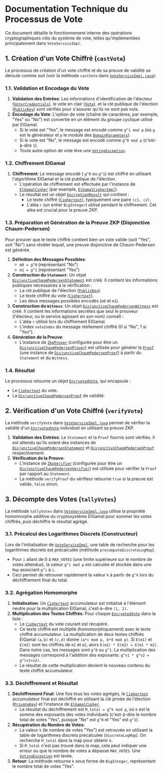 # Documentation Technique du Processus de Vote

Ce document détaille le fonctionnement interne des opérations cryptographiques clés du système de vote, telles qu'implémentées principalement dans `VoteServiceImpl`.

## 1. Création d'un Vote Chiffré (`castVote`)

Le processus de création d'un vote chiffré et de sa preuve de validité se déroule comme suit (voir la méthode `castVote` dans [`VoteServiceImpl.java`](src/main/java/com/voteomatic/cryptography/voting/VoteServiceImpl.java:75)):

### 1.1. Validation et Encodage du Vote

1.  **Validation des Entrées**: Les informations d'identification de l'électeur ([`VoterCredentials`](src/main/java/com/voteomatic/cryptography/voting/VoterCredentials.java:12)), le vote en clair ([`Vote`](src/main/java/com/voteomatic/cryptography/voting/Vote.java:10)), et la clé publique de l'élection ([`PublicKey`](src/main/java/com/voteomatic/cryptography/core/elgamal/PublicKey.java:11)) sont vérifiés pour s'assurer qu'ils ne sont pas nuls.
2.  **Encodage du Vote**: L'option de vote (chaîne de caractères, par exemple, "Yes" ou "No") est convertie en un élément du groupe cyclique utilisé par ElGamal.
    -   Si le vote est "Yes", le message est encodé comme `g^1 mod p` (où `g` est le générateur et `p` le module des [`DomainParameters`](src/main/java/com/voteomatic/cryptography/core/DomainParameters.java:1)).
    -   Si le vote est "No", le message est encodé comme `g^0 mod p` (c'est-à-dire `1`).
    -   Toute autre option de vote lève une [`VotingException`](src/main/java/com/voteomatic/cryptography/voting/VotingException.java:7).

### 1.2. Chiffrement ElGamal

1.  **Chiffrement**: Le message encodé ( `g^0` ou `g^1`) est chiffré en utilisant l'algorithme ElGamal et la clé publique de l'élection.
    -   L'opération de chiffrement est effectuée par l'instance de [`ElGamalCipher`](src/main/java/com/voteomatic/cryptography/core/elgamal/ElGamalCipher.java:9) (par exemple, [`ElGamalCipherImpl`](src/main/java/com/voteomatic/cryptography/core/elgamal/ElGamalCipherImpl.java:12)).
    -   Le résultat est un objet [`EncryptionResult`](src/main/java/com/voteomatic/cryptography/core/elgamal/EncryptionResult.java:10) qui contient :
        -   Le texte chiffré ([`Ciphertext`](src/main/java/com/voteomatic/cryptography/core/elgamal/Ciphertext.java:11)), typiquement une paire `(c1, c2)`.
        -   L'aléa `r` (un entier `BigInteger`) utilisé pendant le chiffrement. Cet aléa est crucial pour la preuve ZKP.

### 1.3. Préparation et Génération de la Preuve ZKP (Disjonctive Chaum-Pedersen)

Pour prouver que le texte chiffré contient bien un vote valide (soit "Yes", soit "No") sans révéler lequel, une preuve disjonctive de Chaum-Pedersen est générée.

1.  **Définition des Messages Possibles**:
    -   `m0 = g^0` (représentant "No")
    -   `m1 = g^1` (représentant "Yes")
2.  **Construction du `Statement`**: Un objet [`DisjunctiveChaumPedersenStatement`](src/main/java/com/voteomatic/cryptography/core/zkp/DisjunctiveChaumPedersenStatement.java:16) est créé. Il contient les informations publiques nécessaires à la vérification :
    -   La clé publique de l'élection ([`PublicKey`](src/main/java/com/voteomatic/cryptography/core/elgamal/PublicKey.java:11)).
    -   Le texte chiffré du vote ([`Ciphertext`](src/main/java/com/voteomatic/cryptography/core/elgamal/Ciphertext.java:11)).
    -   Les deux messages possibles encodés (`m0` et `m1`).
3.  **Construction du `Witness`**: Un objet [`DisjunctiveChaumPedersenWitness`](src/main/java/com/voteomatic/cryptography/core/zkp/DisjunctiveChaumPedersenWitness.java:11) est créé. Il contient les informations secrètes que seul le prouveur (l'électeur, ou le service agissant en son nom) connaît :
    -   L'aléa `r` utilisé lors du chiffrement ElGamal.
    -   L'index `voteIndex` du message réellement chiffré (0 si "No", 1 si "Yes").
4.  **Génération de la Preuve**:
    -   L'instance de [`ZkpProver`](src/main/java/com/voteomatic/cryptography/core/zkp/ZkpProver.java:12) (configurée pour être un [`DisjunctiveChaumPedersenProver`](src/main/java/com/voteomatic/cryptography/core/zkp/DisjunctiveChaumPedersenProver.java:15)) est utilisée pour générer la [`Proof`](src/main/java/com/voteomatic/cryptography/core/zkp/Proof.java:10) (une instance de [`DisjunctiveChaumPedersenProof`](src/main/java/com/voteomatic/cryptography/core/zkp/DisjunctiveChaumPedersenProof.java:15)) à partir du `Statement` et du `Witness`.

### 1.4. Résultat

Le processus retourne un objet [`EncryptedVote`](src/main/java/com/voteomatic/cryptography/voting/EncryptedVote.java:13), qui encapsule :
-   Le [`Ciphertext`](src/main/java/com/voteomatic/cryptography/core/elgamal/Ciphertext.java:11) du vote.
-   La [`DisjunctiveChaumPedersenProof`](src/main/java/com/voteomatic/cryptography/core/zkp/DisjunctiveChaumPedersenProof.java:15) de validité.

## 2. Vérification d'un Vote Chiffré (`verifyVote`)

La méthode `verifyVote` dans [`VoteServiceImpl.java`](src/main/java/com/voteomatic/cryptography/voting/VoteServiceImpl.java:220) permet de vérifier la validité d'un [`EncryptedVote`](src/main/java/com/voteomatic/cryptography/voting/EncryptedVote.java:13) individuel en utilisant sa preuve ZKP.

1.  **Validation des Entrées**: Le `Statement` et la `Proof` fournis sont vérifiés. Il est attendu qu'ils soient des instances de [`DisjunctiveChaumPedersenStatement`](src/main/java/com/voteomatic/cryptography/core/zkp/DisjunctiveChaumPedersenStatement.java:16) et [`DisjunctiveChaumPedersenProof`](src/main/java/com/voteomatic/cryptography/core/zkp/DisjunctiveChaumPedersenProof.java:15) respectivement.
2.  **Vérification de la Preuve**:
    -   L'instance de [`ZkpVerifier`](src/main/java/com/voteomatic/cryptography/core/zkp/ZkpVerifier.java:11) (configurée pour être un [`DisjunctiveChaumPedersenVerifier`](src/main/java/com/voteomatic/cryptography/core/zkp/DisjunctiveChaumPedersenVerifier.java:13)) est utilisée pour vérifier la `Proof` par rapport au `Statement`.
    -   La méthode `verifyProof` du vérifieur retourne `true` si la preuve est valide, `false` sinon.

## 3. Décompte des Votes (`tallyVotes`)

La méthode `tallyVotes` dans [`VoteServiceImpl.java`](src/main/java/com/voteomatic/cryptography/voting/VoteServiceImpl.java:147) utilise la propriété homomorphe additive du cryptosystème ElGamal pour sommer les votes chiffrés, puis déchiffre le résultat agrégé.

### 3.1. Précalcul des Logarithmes Discrets (Constructeur)

Lors de l'initialisation de [`VoteServiceImpl`](src/main/java/com/voteomatic/cryptography/voting/VoteServiceImpl.java:34), une table de recherche pour les logarithmes discrets est précalculée (méthode `precomputeDiscreteLogMap`).
-   Pour `i` allant de 0 à `MAX_VOTES` (une limite supérieure sur le nombre de votes attendus), la valeur `g^i mod p` est calculée et stockée dans une `Map` associant `g^i` à `i`.
-   Ceci permet de retrouver rapidement la valeur `k` à partir de `g^k` lors du déchiffrement final du total.

### 3.2. Agrégation Homomorphe

1.  **Initialisation**: Un [`Ciphertext`](src/main/java/com/voteomatic/cryptography/core/elgamal/Ciphertext.java:11) accumulateur est initialisé à l'élément neutre pour la multiplication ElGamal, c'est-à-dire `(1, 1)`.
2.  **Multiplication des Textes Chiffrés**: Pour chaque [`EncryptedVote`](src/main/java/com/voteomatic/cryptography/voting/EncryptedVote.java:13) dans la liste :
    -   Le [`Ciphertext`](src/main/java/com/voteomatic/cryptography/core/elgamal/Ciphertext.java:11) du vote courant est récupéré.
    -   Ce texte chiffré est multiplié (homomorphiquement) avec le texte chiffré accumulateur. La multiplication de deux textes chiffrés ElGamal `(a,b)` et `(c,d)` donne `(a*c mod p, b*d mod p)`. Si `E(m1)` et `E(m2)` sont les chiffrés de `m1` et `m2`, alors `E(m1) * E(m2) = E(m1 * m2)`. Dans notre cas, les messages sont `g^0` ou `g^1`. La multiplication des messages correspond à l'addition des exposants: `g^v1 * g^v2 = g^(v1+v2)`.
    -   Le résultat de cette multiplication devient le nouveau contenu du texte chiffré accumulateur.

### 3.3. Déchiffrement et Résultat

1.  **Déchiffrement Final**: Une fois tous les votes agrégés, le [`Ciphertext`](src/main/java/com/voteomatic/cryptography/core/elgamal/Ciphertext.java:11) accumulateur final est déchiffré en utilisant la clé privée de l'élection ([`PrivateKey`](src/main/java/com/voteomatic/cryptography/core/elgamal/PrivateKey.java:8)) et l'instance de [`ElGamalCipher`](src/main/java/com/voteomatic/cryptography/core/elgamal/ElGamalCipher.java:9).
    -   Le résultat du déchiffrement est `M_total = g^k mod p`, où `k` est la somme des exposants des votes individuels (c'est-à-dire le nombre total de votes "Yes", puisque "No" est `g^0` et "Yes" est `g^1`).
2.  **Récupération du Nombre de Votes**:
    -   La valeur `k` (le nombre de votes "Yes") est retrouvée en utilisant la table de logarithmes discrets précalculée (`discreteLogMap`). On recherche `M_total` dans la map pour obtenir `k`.
    -   Si `M_total` n'est pas trouvé dans la map, cela peut indiquer une erreur ou que le nombre de votes a dépassé `MAX_VOTES`. Une [`VotingException`](src/main/java/com/voteomatic/cryptography/voting/VotingException.java:7) est levée.
3.  **Retour**: La méthode retourne `k` sous forme de `BigInteger`, représentant le nombre total de votes "Yes".